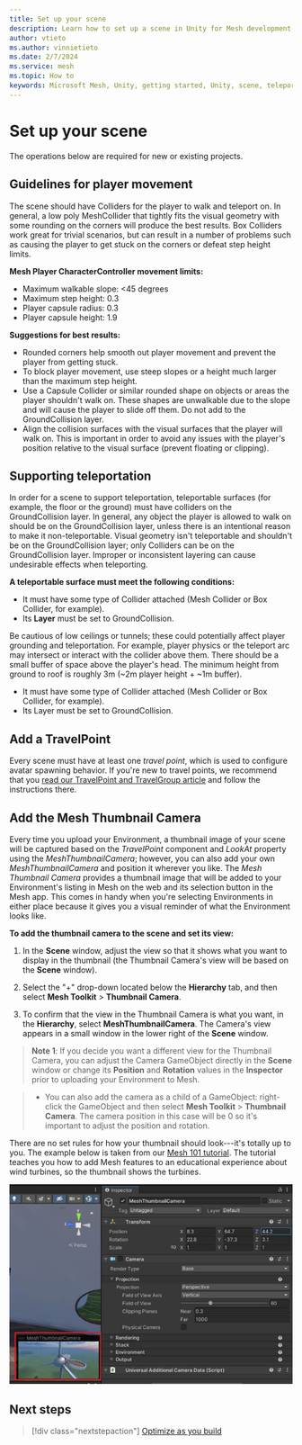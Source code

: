 ```yaml
---
title: Set up your scene
description: Learn how to set up a scene in Unity for Mesh development.
author: vtieto
ms.author: vinnietieto
ms.date: 2/7/2024
ms.service: mesh
ms.topic: How to
keywords: Microsoft Mesh, Unity, getting started, Unity, scene, teleportation, navmesh, travel point, travelgroup, player movement, groundcollision
---
```


# Set up your scene

The operations below are required for new or existing projects.

## Guidelines for player movement

The scene should have Colliders for the player to walk and teleport on. In general, a low poly MeshCollider that tightly fits the visual geometry with some rounding on the corners will produce the best results. Box Colliders work great for trivial scenarios, but can result in a number of problems such as causing the player to get stuck on the corners or defeat step height limits.  

**Mesh Player CharacterController movement limits:**
- Maximum walkable slope: <45 degrees
- Maximum step height: 0.3
- Player capsule radius: 0.3
- Player capsule height: 1.9

**Suggestions for best results:**
- Rounded corners help smooth out player movement and prevent the player from getting stuck.  
- To block player movement, use steep slopes or a height much larger than the maximum step height.
- Use a Capsule Collider or similar rounded shape on objects or areas the player shouldn't walk on. These shapes are unwalkable due to the slope and will cause the player to slide off them. Do not add to the GroundCollision layer.
- Align the collision surfaces with the visual surfaces that the player will walk on. This is important in order to avoid any issues with the player's position relative to the visual surface (prevent floating or clipping).  

## Supporting teleportation

In order for a scene to support teleportation, teleportable surfaces (for example, the floor or the ground) must have colliders on the GroundCollision layer. In general, any object the player is allowed to walk on should be on the GroundCollision layer, unless there is an intentional reason to make it non-teleportable. Visual geometry isn't teleportable and shouldn't be on the GroundCollision layer; only Colliders can be on the GroundCollision layer. Improper or inconsistent layering can cause undesirable effects when teleporting. 

**A teleportable surface must meet the following conditions:**  
- It must have some type of Collider attached (Mesh Collider or Box Collider, for example).  
- Its **Layer** must be set to GroundCollision.  

Be cautious of low ceilings or tunnels; these could potentially affect player grounding and teleportation.  For example, player physics or the teleport arc may intersect or interact with the collider above them. There should be a small buffer of space above the player's head. The minimum height from ground to roof is roughly 3m (~2m player height + ~1m buffer).

- It must have some type of Collider attached (Mesh Collider or Box Collider, for example).  
- Its Layer must be set to GroundCollision.

## Add a TravelPoint

Every scene must have at least one *travel point*, which is used to configure avatar spawning behavior. If you're new to travel points, we recommend that you [read our TravelPoint and TravelGroup article](../enhance-your-environment/avatar-and-object-interactions/create-avatar-spawn-and-travel-points.md) and follow the instructions there.

## Add the Mesh Thumbnail Camera

Every time you upload your Environment, a thumbnail image of your scene will be captured based on the *TravelPoint* component and *LookAt* property using the *MeshThumbnailCamera*; however, you can also add your own *MeshThumbnailCamera* and position it wherever you like. The *Mesh Thumbnail Camera* provides a thumbnail image that will be
added to your Environment's listing in Mesh on the web and its
selection button in the Mesh app. This comes in handy when you're
selecting Environments in either place because it gives you a visual
reminder of what the Environment looks like.

**To add the thumbnail camera to the scene and set its view:**

1. In the **Scene** window, adjust the view so that it shows what you
    want to display in the thumbnail (the Thumbnail Camera's view will
    be based on the **Scene** window).

2. Select the "+" drop-down located below the **Hierarchy** tab, and
    then select **Mesh Toolkit** > **Thumbnail Camera**.

3. To confirm that the view in the Thumbnail Camera is what you want,
    in the **Hierarchy**, select **MeshThumbnailCamera**. The Camera's
    view appears in a small window in the lower right of the **Scene**
    window.

> **Note 1**: If you decide you want a different view for the Thumbnail
> Camera, you can adjust the Camera GameObject directly in the **Scene**
> window or change its **Position** and **Rotation** values in the
> **Inspector** prior to uploading your Environment to Mesh.

> - You can also add the camera as a child of a GameObject: right-click the GameObject and then select **Mesh Toolkit** > **Thumbnail Camera**. The camera position in this case will be 0 so it's important to adjust the position and rotation.

There are no set rules for how your thumbnail should look---it's totally
up to you. The example below is taken from our [Mesh 101 tutorial](../../develop/getting-started/mesh-101-tutorial/mesh-101-01-overview-and-setup.md). The tutorial teaches you how to add Mesh features to an educational experience about wind turbines, so the thumbnail shows the turbines.

![A screenshot of a computer Description automatically generated](../../media/get-started-developing-mesh/001-thumbnail-example.png)

## Next steps

> [!div class="nextstepaction"]
> [Optimize as you build](./optimize-as-you-build.md)
